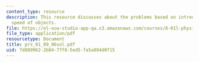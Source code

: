 ```yaml
---
content_type: resource
description: This resource discusses about the problems based on introduction to angular
  speed of objects.
file: https://ol-ocw-studio-app-qa.s3.amazonaws.com/courses/8-01l-physics-i-classical-mechanics-fall-2005/7d8899622b8477f85ed5fa5a884d0f15_prs_01_09_06sol.pdf
file_type: application/pdf
resourcetype: Document
title: prs_01_09_06sol.pdf
uid: 7d889962-2b84-77f8-5ed5-fa5a884d0f15
---
```

